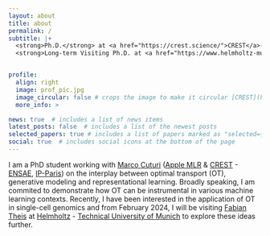 ```yaml
---
layout: about
title: about
permalink: /
subtitle: |+
  <strong>Ph.D.</strong> at <a href="https://crest.science/">CREST</a>-<a href="https://www.ensae.fr/">ENSAE</a>, <a href="https://www.ip-paris.fr/">IP Paris</a> <br><br>
  <strong>Long-term Visiting Ph.D. at <a href="https://www.helmholtz-munich.de/en/icb/pi/fabian-theis">Helmholtz</a>-<a href="https://www.tum.de/en/">Technical University of Munich</a> <br>


profile:
  align: right
  image: prof_pic.jpg
  image_circular: false # crops the image to make it circular [CREST](https://crest.science/)-[ENSAE](https://www.ensae.fr/), [IP-Paris](https://www.ip-paris.fr/)
  more_info: >

news: true  # includes a list of news items
latest_posts: false  # includes a list of the newest posts
selected_papers: true # includes a list of papers marked as "selected={true}"
social: true  # includes social icons at the bottom of the page
---
```


I am a PhD student working with [Marco Cuturi](https://marcocuturi.net/) ([Apple MLR](https://machinelearning.apple.com/) & [CREST](https://crest.science/) - [ENSAE](https://www.ensae.fr/), [IP-Paris](https://www.ip-paris.fr/)) on the interplay between optimal transport (OT), generative modeling and representational learning. Broadly speaking, I am commited to demonstrate how OT can be instrumental in various machine learning contexts. Recently, I have been interested in the application of OT in single-cell genomics and from February 2024, I will be visiting [Fabian Theis](https://www.helmholtz-munich.de/en/icb/pi/fabian-theis) at [Helmholtz](https://www.helmholtz-munich.de/en) - [Technical University of Munich](https://www.tum.de/en/) to explore these ideas further. 